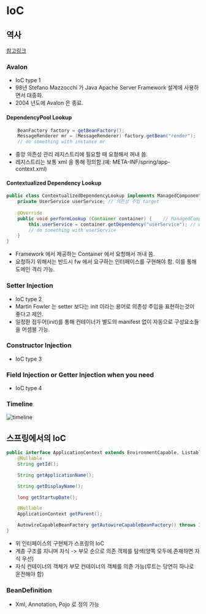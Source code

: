 # IoC

## 역사
[참고링크](http://picocontainer.com/inversion-of-control-history.html)

### Avalon
- IoC type 1
- 98년 Stefano Mazzocchi 가 Java Apache Server Framework 설계에 사용하면서 대중화.
- 2004 년도에 Avalon 은 종료.

#### DependencyPool Lookup
```java
    BeanFactory factory = getBeanFactory();
    MessageRenderer mr = (MessageRenderer) factory.getBean("render");
    // do something with instance mr
```
- 중앙 의존성 관리 레지스트리에 필요할 때 요청해서 꺼내 씀.
- 레지스트리는 보통 xml 을 통해 정의함.(예: META-INF/spring/app-context.xml)

#### Contextualized Dependency Lookup
```java
public class ContextualizedDependencyLookup implements ManagedComponent {
    private UserService userService; // 의존성 주입 target
 
    @Override 
    public void performLookup (Container container) {    // ManagedComponent interface에 정의돈 메소드 구현
        this.userService = container.getDependency("userService"); // was나 fwk 에서 제공하는 container 대상으로 Lookup 
        // do something with userService 
    }
}
```
- Framework 에서 제공하는 Container 에서 요청해서 꺼내 씀.
- 요청하기 위해서는 반드시 fw 에서 요구하는 인터페이스를 구현해야 함. 이를 통해 도메인 격리 가능.

### Setter Injection
- IoC type 2
- Martin Fowler 는 setter 보다는 init 이라는 용어로 의존성 주입을 표현하는것이 좋다고 제안.
- 일정한 접두어(init)를 통해 컨테이너가 별도의 manifest 없이 자동으로 구성요소들을 어셈블 가능.

### Constructor Injection
- IoC type 3

### Field Injection or Getter Injection when you need
- IoC type 4

### Timeline

![timeline](http://picocontainer.com/images/ioc-timeline.png)

## 스프링에서의 IoC
```java
public interface ApplicationContext extends EnvironmentCapable, ListableBeanFactory, HierarchicalBeanFactory, MessageSource, ApplicationEventPublisher, ResourcePatternResolver {
	@Nullable
	String getId();

	String getApplicationName();

	String getDisplayName();

	long getStartupDate();

	@Nullable
	ApplicationContext getParent();

	AutowireCapableBeanFactory getAutowireCapableBeanFactory() throws IllegalStateException;
}
```
- 위 인터페이스의 구현체가 스프링의 IoC
- 계층 구조를 지니며 자식 -> 부모 순으로 의존 객체를 탐색(양쪽 모두에 존재하면 자식 우선)
- 자식 컨테이너의 객체가 부모 컨테이너의 객체를 의존 가능(루트는 당연히 하나로 온전해야 함)

### BeanDefinition
- Xml, Annotation, Pojo 로 정의 가능
